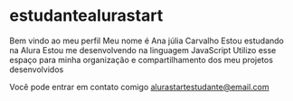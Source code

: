 # estudantealurastart
Bem vindo ao meu perfil 
Meu nome é Ana júlia Carvalho
Estou estudando na Alura
Estou me desenvolvendo na linguagem JavaScript
Utilizo esse espaço para minha organização e compartilhamento dos meu projetos desenvolvidos

Você pode entrar em contato comigo
alurastartestudante@email.com
